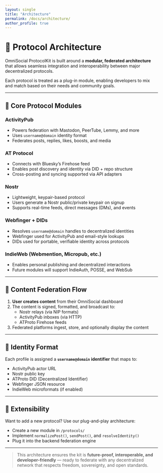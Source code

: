 ```yaml
---
layout: single
title: "Architecture"
permalink: /docs/architecture/
author_profile: true
---
```


# 🧱 Protocol Architecture

OmniSocial ProtocolKit is built around a **modular, federated architecture** that allows seamless integration and interoperability between major decentralized protocols.

Each protocol is treated as a plug-in module, enabling developers to mix and match based on their needs and community goals.

---

## 🔗 Core Protocol Modules

### **ActivityPub**
- Powers federation with Mastodon, PeerTube, Lemmy, and more
- Uses `username@domain` identity format
- Federates posts, replies, likes, boosts, and media

### **AT Protocol**
- Connects with Bluesky’s Firehose feed
- Enables post discovery and identity via DID + repo structure
- Cross-posting and syncing supported via API adapters

### **Nostr**
- Lightweight, keypair-based protocol
- Users generate a Nostr public/private keypair on signup
- Supports real-time feeds, direct messages (DMs), and events

### **Webfinger + DIDs**
- Resolves `username@domain` handles to decentralized identities
- Webfinger used for ActivityPub and email-style lookups
- DIDs used for portable, verifiable identity across protocols

### **IndieWeb (Webmention, Micropub, etc.)**
- Enables personal publishing and decentralized interactions
- Future modules will support IndieAuth, POSSE, and WebSub

---

## 📡 Content Federation Flow

1. **User creates content** from their OmniSocial dashboard
2. The content is signed, formatted, and broadcast to:
   - Nostr relays (via NIP formats)
   - ActivityPub inboxes (via HTTP)
   - ATProto Firehose feeds
3. Federated platforms ingest, store, and optionally display the content

---

## 🔐 Identity Format

Each profile is assigned a **`username@domain` identifier** that maps to:
- ActivityPub actor URL
- Nostr public key
- ATProto DID (Decentralized Identifier)
- Webfinger JSON resource
- IndieWeb microformats (if enabled)

---

## 🧩 Extensibility

Want to add a new protocol? Use our plug-and-play architecture:
- Create a new module in `/protocols/`
- Implement `normalizePost()`, `sendPost()`, and `resolveIdentity()`
- Plug it into the backend federation engine

---

> This architecture ensures the kit is **future-proof, interoperable, and developer-friendly** — ready to federate with any decentralized network that respects freedom, sovereignty, and open standards.
